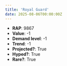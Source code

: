 ```yaml
---
title: 'Royal Guard'
date: 2025-08-06T00:00:00Z
---
```

- **RAP**: 9867
- **Value**: -1
- **Demand level**: -1
- **Trend**: -1
- **Projected?**: True
- **Hyped?**: True
- **Rare?**: True
